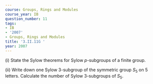 ```yaml
---
course: Groups, Rings and Modules
course_year: IB
question_number: 11
tags:
- IB
- '2007'
- Groups, Rings and Modules
title: '3.II.11G '
year: 2007
---
```



(i) State the Sylow theorems for Sylow $p$-subgroups of a finite group.

(ii) Write down one Sylow 3-subgroup of the symmetric group $S_{5}$ on 5 letters. Calculate the number of Sylow 3-subgroups of $S_{5}$.
